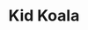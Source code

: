---
title: "Kid Koala"
summary: "Eric San , aka Kid Koala, is a Canadian scratch DJ, music producer, theatre producer, film composer, multimedia-performer and visual artist. His career began as a scratch DJ in 1994. Kid Koala works with genres as eclectic as hip hop, ambient, alternative, contemporary classical, blues, classic rock and traditional jazz. He has released 5 solo albums on Ninja Tune, and 3 albums on Arts & Crafts Records, the most recent being Music To Draw To: IO featuring Trixie Whitley. He has also released two award-winning graphic novels: Nufonia Must Fall and Space Cadet. He has collaborated with artists such as Gorillaz, The Slew, Lovage, The Afiara String Quartet, and Deltron 3030 .
Kid Koala has toured with Radiohead, the Beastie Boys, Arcade Fire, Money Mark, A Tribe Called Quest, Mike Patton, DJ Shadow and The Preservation Hall Jazz Band. He has contributed to scores for the films The Great Gatsby, Baby Driver, Scott Pilgrim vs. The World, Men Women and Children, Shaun of the Dead and Looper amongst others. He has composed music for The National Film Board of Canada, the Cartoon Network, Sesame Street and Adult Swim. He has also been commissioned to create music for runway shows for Belgian fashion designer Dries Van Noten.
Kid Koala's live shows range from touring turntable carnivals like Vinyl Vaudeville, to immersive multimedia shows like Nufonia Must Fall, The Storyville Mosquito, Satellite Turntable Orchestra and his Space Cadet Headphone Concert; each of which express his unique form of storytelling with music, animation, film and interactive entertainment.
Kid Koala has toured 6 continents and lives with his wife and two daughters in Montreal, Canada."
slug: "kid-koala"
image: "kid-koala.jpg"
apple_music_artist_url: "https://music.apple.com/gb/artist/kid-koala/3629510"
wikipedia_url: "https://en.wikipedia.org/wiki/Kid_Koala"
---